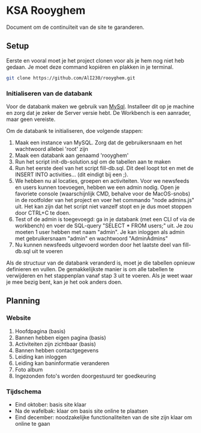 # KSA Rooyghem
Document om de continuïteit van de site te garanderen.  

## Setup 
Eerste en vooral moet je het project clonen voor als je hem nog niet heb gedaan. Je moet deze command kopiëren en plakken in je terminal.

```bash
git clone https://github.com/AlI230/rooyghem.git
```

### Initialiseren van de databank

Voor de databank maken we gebruik van [MySql](https://www.mysql.com/). Installeer dit op je machine en zorg dat je zeker de Server versie hebt. De Workbench is een aanrader, maar geen vereiste.

Om de databank te initialiseren, doe volgende stappen:
1. Maak een instance van MySQL. Zorg dat de gebruikersnaam en het wachtwoord allebei 'root' zijn
2. Maak een databank aan genaamd 'rooyghem'
3. Run het script init-db-solution.sql om de tabellen aan te maken
4. Run het eerste deel van het script fill-db.sql. Dit deel loopt tot en met de INSERT INTO activities... (dit eindigt bij een ;).
5. We hebben nu al locaties, groepen en activiteiten. Voor we newsfeeds en users kunnen toevoegen, hebben we een admin nodig. Open je favoriete console (waarschijnlijk CMD, behalve voor de MacOS-snobs) in de rootfolder van het project en voer het commando "node admins.js" uit. Het kan zijn dat het script niet vanzelf stopt en je dus moet stoppen door CTRL+C te doen.
6. Test of de admin is toegevoegd: ga in je databank (met een CLI of via de workbench) en voer de SQL-query "SELECT * FROM users;" uit. Je zou moeten 1 user hebben met naam "admin". Je kan inloggen als admin met gebruikersnaam "admin" en wachtwoord "AdminAdmins"
7. Nu kunnen newsfeeds uitgevoerd worden door het laatste deel van fill-db.sql uit te voeren

Als de structuur van de databank veranderd is, moet je die tabellen opnieuw definieren en vullen. De gemakkelijkste manier is om alle tabellen te verwijderen en het stappenplan vanaf stap 3 uit te voeren. Als je weet waar je mee bezig bent, kan je het ook anders doen.

## Planning

### Website
1. Hoofdpagina (basis)
2. Bannen hebben eigen pagina (basis)
3. Activiteiten zijn zichtbaar (basis)
4. Bannen hebben contactgegevens
5. Leiding kan inloggen
6. Leiding kan baninformatie veranderen
7. Foto album
8. Ingezonden foto's worden doorgestuurd ter goedkeuring

### Tijdschema
* Eind oktober: basis site klaar
* Na de wafelbak: klaar om basis site online te plaatsen
* Eind december: noodzakelijke functionaliteiten van de site zijn klaar om online te gaan